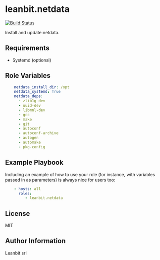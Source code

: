 leanbit.netdata
=========

[![Build Status](https://travis-ci.org/ymajik/ansible-role-netdata.svg?branch=feature-centos-compat)](https://travis-ci.org/ymajik/ansible-role-netdata)

Install and update netdata.

Requirements
------------

* Systemd (optional)

Role Variables
--------------

```yaml
    netdata_install_dir: /opt
    netdata_systemd: True
    netdata_deps:
      - zlib1g-dev
      - uuid-dev
      - libmnl-dev
      - gcc
      - make
      - git
      - autoconf
      - autoconf-archive
      - autogen
      - automake
      - pkg-config
```

Example Playbook
----------------

Including an example of how to use your role (for instance, with variables passed in as parameters) is always nice for users too:

```yaml
    - hosts: all
      roles:
         - leanbit.netdata
```

License
-------

MIT

Author Information
------------------

Leanbit srl

